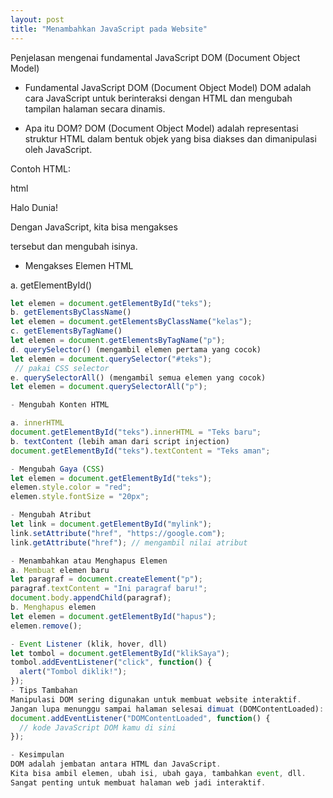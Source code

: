 ```yaml
---
layout: post
title: "Menambahkan JavaScript pada Website"
---
```


Penjelasan mengenai fundamental JavaScript DOM (Document Object Model)

- Fundamental JavaScript DOM (Document Object Model)
  DOM adalah cara JavaScript untuk berinteraksi dengan HTML dan mengubah tampilan halaman secara dinamis.

- Apa itu DOM?
  DOM (Document Object Model) adalah representasi struktur HTML dalam bentuk objek yang bisa diakses dan dimanipulasi oleh JavaScript.

Contoh HTML:

html

Halo Dunia!

Dengan JavaScript, kita bisa mengakses <p> tersebut dan mengubah isinya.

- Mengakses Elemen HTML

a. getElementById()

```javascript
let elemen = document.getElementById("teks");
b. getElementsByClassName()
let elemen = document.getElementsByClassName("kelas");
c. getElementsByTagName()
let elemen = document.getElementsByTagName("p");
d. querySelector() (mengambil elemen pertama yang cocok)
let elemen = document.querySelector("#teks");
 // pakai CSS selector
e. querySelectorAll() (mengambil semua elemen yang cocok)
let elemen = document.querySelectorAll("p");

- Mengubah Konten HTML

a. innerHTML
document.getElementById("teks").innerHTML = "Teks baru";
b. textContent (lebih aman dari script injection)
document.getElementById("teks").textContent = "Teks aman";

- Mengubah Gaya (CSS)
let elemen = document.getElementById("teks");
elemen.style.color = "red";
elemen.style.fontSize = "20px";

- Mengubah Atribut
let link = document.getElementById("mylink");
link.setAttribute("href", "https://google.com");
link.getAttribute("href"); // mengambil nilai atribut

- Menambahkan atau Menghapus Elemen
a. Membuat elemen baru
let paragraf = document.createElement("p");
paragraf.textContent = "Ini paragraf baru!";
document.body.appendChild(paragraf);
b. Menghapus elemen
let elemen = document.getElementById("hapus");
elemen.remove();

- Event Listener (klik, hover, dll)
let tombol = document.getElementById("klikSaya");
tombol.addEventListener("click", function() {
  alert("Tombol diklik!");
});
- Tips Tambahan
Manipulasi DOM sering digunakan untuk membuat website interaktif.
Jangan lupa menunggu sampai halaman selesai dimuat (DOMContentLoaded):
document.addEventListener("DOMContentLoaded", function() {
  // kode JavaScript DOM kamu di sini
});

- Kesimpulan
DOM adalah jembatan antara HTML dan JavaScript.
Kita bisa ambil elemen, ubah isi, ubah gaya, tambahkan event, dll.
Sangat penting untuk membuat halaman web jadi interaktif.
```
